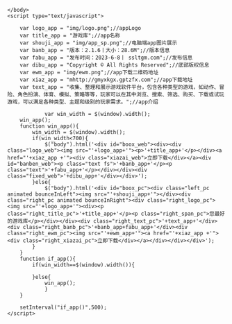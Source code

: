 ﻿<!DOCTYPE html>
<html lang="en">
	<head>
		<meta charset="UTF-8">
		<meta name="viewport" content="width=device-width,initial-scale=1.0,maximum-scale=1.0,minimum-scale=1.0,user-scalable=no">
		<title>游戏库 | APP下载</title>
		<meta name="description" content="收集、整理和展示游戏软件平台，包含各种类型的游戏，如动作、冒险、角色扮演、体育、模拟、策略等等，玩家可以在其中浏览、搜索、筛选、购买、下载或试玩游戏，可以满足各种类型、主题和级别的玩家需求.">
		<meta name="keywords" content="您最好的游戏库,破解游戏,GM游戏,内购游戏">
		<script src="js/jquery.min.js" type="text/javascript" charset="utf-8"></script>
		<link rel="stylesheet" type="text/css" href="css/index.css" />
		<link rel="stylesheet" type="text/css" href="css/animate.compat.css" />
		<style type="text/css">
		</style>
	</head>
	<body>
		

	</body>
	<script type="text/javascript">
	
		var logo_app = "img/logo.png";//appLogo
		var title_app = "游戏库";//app名称
		var shouji_app = "img/app_sp.png";//电脑端app图片展示
		var banb_app = "版本：2.1.6丨大小：28.6M";//版本信息
		var fabu_app = "发布时间：2023-6-8丨 ssltgm.com";//发布信息
		var dibu_app = "Copyright © All Rights Reserved";//底部版权信息
		var ewm_app = "img/ewm.png";//app下载二维码地址
		var xiaz_app = "mhttp://gmyxkgx.gptzfx.com";//app下载地址
		var text_app = "收集、整理和展示游戏软件平台，包含各种类型的游戏，如动作、冒险、角色扮演、体育、模拟、策略等等，玩家可以在其中浏览、搜索、筛选、购买、下载或试玩游戏，可以满足各种类型、主题和级别的玩家需求。";//app介绍

				var win_width = $(window).width();
		win_app();
		function win_app(){
			win_width = $(window).width();
			if(win_width<700){
				$("body").html('<div id="boox_web"><div><div class="logo_web"><img src="'+logo_app+'"><p>'+title_app+'</p></div><a href="'+xiaz_app +'"><div class="xiazai_web">立即下载</div></a><div id="banben_web"><p class="text fs">'+banb_app+'</p><p class="text">'+fabu_app+'</p></div></div><div class="fixed_web">'+dibu_app+'</div></div>');
			}else{
				$("body").html('<div id="boox_pc"><div class="left_pc animated bounceInLeft"><img src="'+shouji_app+'"></div><div class="right_pc animated bounceInRight"><div class="right_logo_pc"><img src="'+logo_app+'"><div><p class="right_title_pc">'+title_app+'</p><p class="right_span_pc">您最好的游戏库</p></div></div><div class="right_text_pc">'+text_app+'</div><div class="right_banb_pc">'+banb_app+fabu_app+'</div><div class="right_ewm_pc"><img src="'+ewm_app+'"><a href="'+xiaz_app +'"><div class="right_xiazai_pc">立即下载</div></a></div></div></div>');
			}
		}
		function if_app(){
			if(win_width==$(window).width()){
				
			}else{
				win_app();
				}
		}
		
		setInterval("if_app()",500);
	</script>
	
</html>
